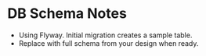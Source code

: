 # DB Schema Notes
- Using Flyway. Initial migration creates a sample table.
- Replace with full schema from your design when ready.
